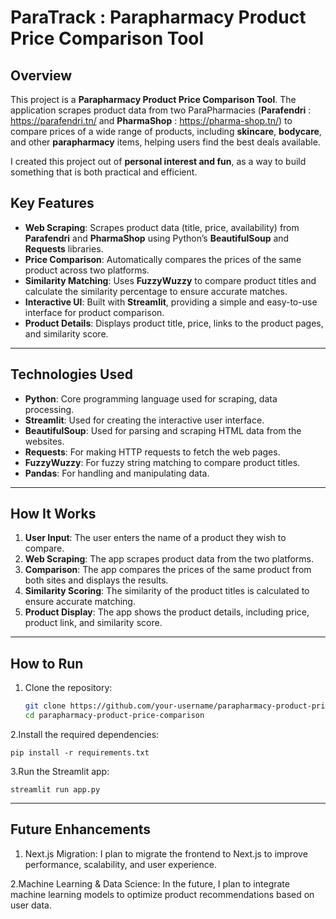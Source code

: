 # ParaTrack : Parapharmacy Product Price Comparison Tool

## Overview

This project is a **Parapharmacy Product Price Comparison Tool**. The application scrapes product data from two  ParaPharmacies (**Parafendri** : https://parafendri.tn/  and **PharmaShop** : https://pharma-shop.tn/) to compare prices of a wide range of products, including **skincare**, **bodycare**, and other **parapharmacy** items, helping users find the best deals available.

I created this project out of **personal interest and fun**, as a way to build something that is both practical and efficient.

## Key Features

- **Web Scraping**: Scrapes product data (title, price, availability) from **Parafendri** and **PharmaShop** using Python’s **BeautifulSoup** and **Requests** libraries.
- **Price Comparison**: Automatically compares the prices of the same product across two platforms.
- **Similarity Matching**: Uses **FuzzyWuzzy** to compare product titles and calculate the similarity percentage to ensure accurate matches.
- **Interactive UI**: Built with **Streamlit**, providing a simple and easy-to-use interface for product comparison.
- **Product Details**: Displays product title, price, links to the product pages, and similarity score.

---

## Technologies Used

- **Python**: Core programming language used for scraping, data processing.
- **Streamlit**: Used for creating the interactive user interface.
- **BeautifulSoup**: Used for parsing and scraping HTML data from the websites.
- **Requests**: For making HTTP requests to fetch the web pages.
- **FuzzyWuzzy**: For fuzzy string matching to compare product titles.
- **Pandas**: For handling and manipulating data.

---

## How It Works

1. **User Input**: The user enters the name of a product they wish to compare.
2. **Web Scraping**: The app scrapes product data from the two platforms.
3. **Comparison**: The app compares the prices of the same product from both sites and displays the results.
4. **Similarity Scoring**: The similarity of the product titles is calculated to ensure accurate matching.
5. **Product Display**: The app shows the product details, including price, product link, and similarity score.

---

## How to Run

1. Clone the repository:

   ```bash
   git clone https://github.com/your-username/parapharmacy-product-price-comparison.git
   cd parapharmacy-product-price-comparison

 2.Install the required dependencies:

    pip install -r requirements.txt

3.Run the Streamlit app:

    streamlit run app.py

---
## Future Enhancements

   1. Next.js Migration: I plan to migrate the frontend to Next.js to improve performance, scalability, and user experience.

   2.Machine Learning & Data Science: In the future, I plan to integrate machine learning models to optimize product recommendations based on user data.

